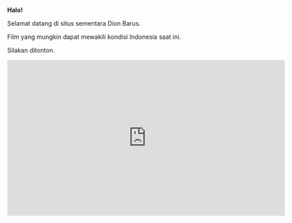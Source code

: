 <b>Halo!</b>
<p>Selamat datang di situs sementara Dion Barus.<p>
<p></p>Film yang mungkin dapat mewakili kondisi Indonesia saat ini.</p>
<p>Silakan ditonton.</p>
<iframe width="640" height="360" src="https://short.ink/Nx9Uv3S8q" frameborder="0" scrolling="0" allowfullscreen></iframe>
